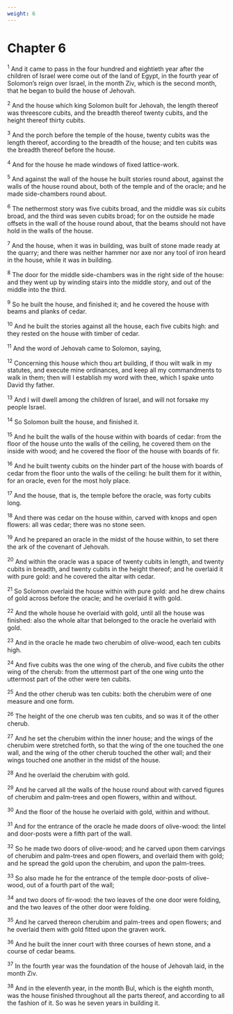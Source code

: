 ```yaml
---
weight: 6
---
```


# Chapter 6

<sup>1</sup> And it came to pass in the four hundred and eightieth year after the children of Israel were come out of the land of Egypt, in the fourth year of Solomon’s reign over Israel, in the month Ziv, which is the second month, that he began to build the house of Jehovah. 

<sup>2</sup> And the house which king Solomon built for Jehovah, the length thereof was threescore cubits, and the breadth thereof twenty cubits, and the height thereof thirty cubits. 

<sup>3</sup> And the porch before the temple of the house, twenty cubits was the length thereof, according to the breadth of the house; and ten cubits was the breadth thereof before the house. 

<sup>4</sup> And for the house he made windows of fixed lattice-work. 

<sup>5</sup> And against the wall of the house he built stories round about, against the walls of the house round about, both of the temple and of the oracle; and he made side-chambers round about. 

<sup>6</sup> The nethermost story was five cubits broad, and the middle was six cubits broad, and the third was seven cubits broad; for on the outside he made offsets in the wall of the house round about, that the beams should not have hold in the walls of the house. 

<sup>7</sup> And the house, when it was in building, was built of stone made ready at the quarry; and there was neither hammer nor axe nor any tool of iron heard in the house, while it was in building. 

<sup>8</sup> The door for the middle side-chambers was in the right side of the house: and they went up by winding stairs into the middle story, and out of the middle into the third. 

<sup>9</sup> So he built the house, and finished it; and he covered the house with beams and planks of cedar. 

<sup>10</sup> And he built the stories against all the house, each five cubits high: and they rested on the house with timber of cedar. 

<sup>11</sup> And the word of Jehovah came to Solomon, saying, 

<sup>12</sup> Concerning this house which thou art building, if thou wilt walk in my statutes, and execute mine ordinances, and keep all my commandments to walk in them; then will I establish my word with thee, which I spake unto David thy father. 

<sup>13</sup> And I will dwell among the children of Israel, and will not forsake my people Israel. 

<sup>14</sup> So Solomon built the house, and finished it. 

<sup>15</sup> And he built the walls of the house within with boards of cedar: from the floor of the house unto the walls of the ceiling, he covered them on the inside with wood; and he covered the floor of the house with boards of fir. 

<sup>16</sup> And he built twenty cubits on the hinder part of the house with boards of cedar from the floor unto the walls of the ceiling: he built them for it within, for an oracle, even for the most holy place. 

<sup>17</sup> And the house, that is, the temple before the oracle, was forty cubits long. 

<sup>18</sup> And there was cedar on the house within, carved with knops and open flowers: all was cedar; there was no stone seen. 

<sup>19</sup> And he prepared an oracle in the midst of the house within, to set there the ark of the covenant of Jehovah. 

<sup>20</sup> And within the oracle was a space of twenty cubits in length, and twenty cubits in breadth, and twenty cubits in the height thereof; and he overlaid it with pure gold: and he covered the altar with cedar. 

<sup>21</sup> So Solomon overlaid the house within with pure gold: and he drew chains of gold across before the oracle; and he overlaid it with gold. 

<sup>22</sup> And the whole house he overlaid with gold, until all the house was finished: also the whole altar that belonged to the oracle he overlaid with gold. 

<sup>23</sup> And in the oracle he made two cherubim of olive-wood, each ten cubits high. 

<sup>24</sup> And five cubits was the one wing of the cherub, and five cubits the other wing of the cherub: from the uttermost part of the one wing unto the uttermost part of the other were ten cubits. 

<sup>25</sup> And the other cherub was ten cubits: both the cherubim were of one measure and one form. 

<sup>26</sup> The height of the one cherub was ten cubits, and so was it of the other cherub. 

<sup>27</sup> And he set the cherubim within the inner house; and the wings of the cherubim were stretched forth, so that the wing of the one touched the one wall, and the wing of the other cherub touched the other wall; and their wings touched one another in the midst of the house. 

<sup>28</sup> And he overlaid the cherubim with gold. 

<sup>29</sup> And he carved all the walls of the house round about with carved figures of cherubim and palm-trees and open flowers, within and without. 

<sup>30</sup> And the floor of the house he overlaid with gold, within and without. 

<sup>31</sup> And for the entrance of the oracle he made doors of olive-wood: the lintel and door-posts were a fifth part of the wall. 

<sup>32</sup> So he made two doors of olive-wood; and he carved upon them carvings of cherubim and palm-trees and open flowers, and overlaid them with gold; and he spread the gold upon the cherubim, and upon the palm-trees. 

<sup>33</sup> So also made he for the entrance of the temple door-posts of olive-wood, out of a fourth part of the wall; 

<sup>34</sup> and two doors of fir-wood: the two leaves of the one door were folding, and the two leaves of the other door were folding. 

<sup>35</sup> And he carved thereon cherubim and palm-trees and open flowers; and he overlaid them with gold fitted upon the graven work. 

<sup>36</sup> And he built the inner court with three courses of hewn stone, and a course of cedar beams. 

<sup>37</sup> In the fourth year was the foundation of the house of Jehovah laid, in the month Ziv. 

<sup>38</sup> And in the eleventh year, in the month Bul, which is the eighth month, was the house finished throughout all the parts thereof, and according to all the fashion of it. So was he seven years in building it. 


